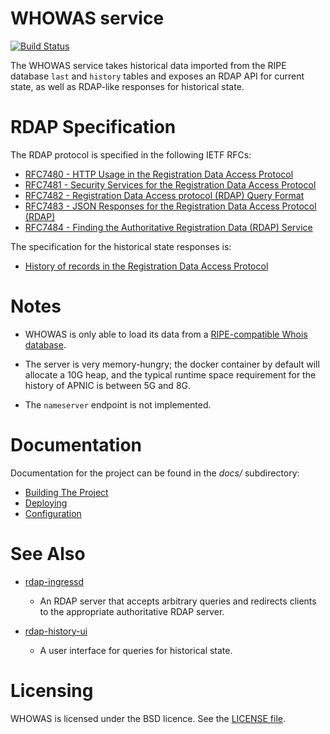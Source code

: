 # WHOWAS service

[![Build Status](https://travis-ci.org/APNIC-net/whowas-service.svg?branch=master)](https://travis-ci.org/APNIC-net/whowas-service)

The WHOWAS service takes historical data imported from the RIPE
database `last` and `history` tables and exposes an RDAP API for
current state, as well as RDAP-like responses for historical state.

# RDAP Specification

The RDAP protocol is specified in the following IETF RFCs:

- [RFC7480 - HTTP Usage in the Registration Data Access Protocol](https://tools.ietf.org/html/rfc7480)
- [RFC7481 - Security Services for the Registration Data Access Protocol](https://tools.ietf.org/html/rfc7481)
- [RFC7482 - Registration Data Access protocol (RDAP) Query Format](https://tools.ietf.org/html/rfc7482)
- [RFC7483 - JSON Responses for the Registration Data Access Protocol (RDAP)](https://tools.ietf.org/html/rfc7483)
- [RFC7484 - Finding the Authoritative Registration Data (RDAP) Service](https://tools.ietf.org/html/rfc7484)

The specification for the historical state responses is:

- [History of records in the Registration Data Access Protocol](https://tools.ietf.org/id/draft-ellacott-historical-rdap-00.html)

# Notes

- WHOWAS is only able to load its data from a [RIPE-compatible Whois
  database](https://github.com/RIPE-NCC/whois).

- The server is very memory-hungry; the docker container by default
  will allocate a 10G heap, and the typical runtime space requirement
  for the history of APNIC is between 5G and 8G.

- The `nameserver` endpoint is not implemented.

# Documentation

Documentation for the project can be found in the *docs/*
subdirectory:

- [Building The Project](docs/building.md)
- [Deploying](docs/deploy.md)
- [Configuration](docs/config.md)

# See Also

- [rdap-ingressd](https://github.com/APNIC-net/rdap-ingressd)
    - An RDAP server that accepts arbitrary queries and redirects
      clients to the appropriate authoritative RDAP server.

- [rdap-history-ui](https://github.com/APNIC-net/rdap-history-ui)
    - A user interface for queries for historical state.

# Licensing

WHOWAS is licensed under the BSD licence. See the [LICENSE file](LICENSE.txt).
